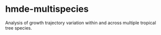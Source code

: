 # hmde-multispecies
Analysis of growth trajectory variation within and across multiple tropical tree species.
